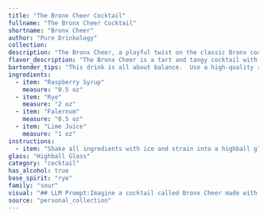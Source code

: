 ```yaml
---
title: "The Bronx Cheer Cocktail"
fullname: "The Bronx Cheer Cocktail"
shortname: "Bronx Cheer"
author: "Pure Drinkology"
collection:
description: "The Bronx Cheer, a playful twist on the classic Bronx cocktail, belongs to the Sour family. This spirited concoction, likely born in the early 20th century, blends the tartness of lime juice with the spice of rye, the sweetness of raspberry syrup, and the unique floral complexity of Falernum. "
flavor_description: "The Bronx Cheer is a tart and tangy cocktail with a sweet raspberry backbone. The rye whiskey provides a spicy warmth, balanced by the floral sweetness of falernum and the bright acidity of lime juice. The raspberry syrup adds a touch of fruity sweetness, creating a complex and refreshing flavor profile. "
bartender_tips: "This drink is all about balance.  Use a high-quality rye for a complex flavor profile.  Ensure your raspberry syrup is homemade for a vibrant fruitiness.  Don't skimp on the Falernum - it adds depth and spice.  Shake hard with ice to chill and dilute, then strain into a chilled coupe.  Garnish with a lime wheel for an extra pop of tartness.  Enjoy! "
ingredients:
  - item: "Raspberry Syrup"
    measure: "0.5 oz"
  - item: "Rye"
    measure: "2 oz"
  - item: "Falernum"
    measure: "0.5 oz"
  - item: "Lime Juice"
    measure: "1 oz"
instructions:
  - item: "Shake all ingredients with ice and strain into a highball glass."
glass: "Highball Glass"
category: "cocktail"
has_alcohol: true
base_spirit: "rye"
family: "sour"
visual: "## LLM Prompt:Imagine a cocktail called Bronx Cheer made with raspberry syrup, rye whiskey, falernum, and lime juice. Describe its appearance in detail, focusing on the color, clarity, and any potential garnish. Consider the layering of the ingredients, the presence of any ice, and the overall visual appeal. **Bonus:** If you can, describe how the appearance changes as the cocktail is stirred or shaken. "
source: "personal_collection"
---
```


